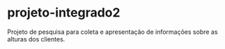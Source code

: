 # projeto-integrado2
Projeto de pesquisa para coleta e apresentação de informações sobre as alturas dos clientes.
